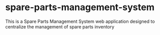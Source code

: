# spare-parts-management-system
This is a Spare Parts Management System web application designed to centralize the management of spare parts inventory
